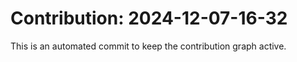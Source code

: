 # Contribution: 2024-12-07-16-32
This is an automated commit to keep the contribution graph active.
